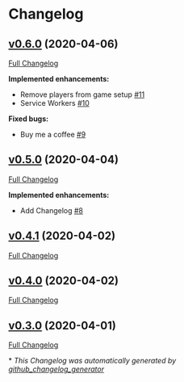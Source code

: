 # Changelog

## [v0.6.0](https://github.com/andreasonny83/online-memory/tree/v0.6.0) (2020-04-06)

[Full Changelog](https://github.com/andreasonny83/online-memory/compare/v0.5.0...v0.6.0)

**Implemented enhancements:**

- Remove players from game setup [\#11](https://github.com/andreasonny83/online-memory/issues/11)
- Service Workers [\#10](https://github.com/andreasonny83/online-memory/issues/10)

**Fixed bugs:**

- Buy me a coffee [\#9](https://github.com/andreasonny83/online-memory/issues/9)

## [v0.5.0](https://github.com/andreasonny83/online-memory/tree/v0.5.0) (2020-04-04)

[Full Changelog](https://github.com/andreasonny83/online-memory/compare/v0.4.1...v0.5.0)

**Implemented enhancements:**

- Add Changelog [\#8](https://github.com/andreasonny83/online-memory/issues/8)

## [v0.4.1](https://github.com/andreasonny83/online-memory/tree/v0.4.1) (2020-04-02)

[Full Changelog](https://github.com/andreasonny83/online-memory/compare/v0.4.0...v0.4.1)

## [v0.4.0](https://github.com/andreasonny83/online-memory/tree/v0.4.0) (2020-04-02)

[Full Changelog](https://github.com/andreasonny83/online-memory/compare/v0.3.0...v0.4.0)

## [v0.3.0](https://github.com/andreasonny83/online-memory/tree/v0.3.0) (2020-04-01)

[Full Changelog](https://github.com/andreasonny83/online-memory/compare/dee5b6f4679bef5c23a7e96d471b2d599243221d...v0.3.0)



\* *This Changelog was automatically generated by [github_changelog_generator](https://github.com/github-changelog-generator/github-changelog-generator)*
